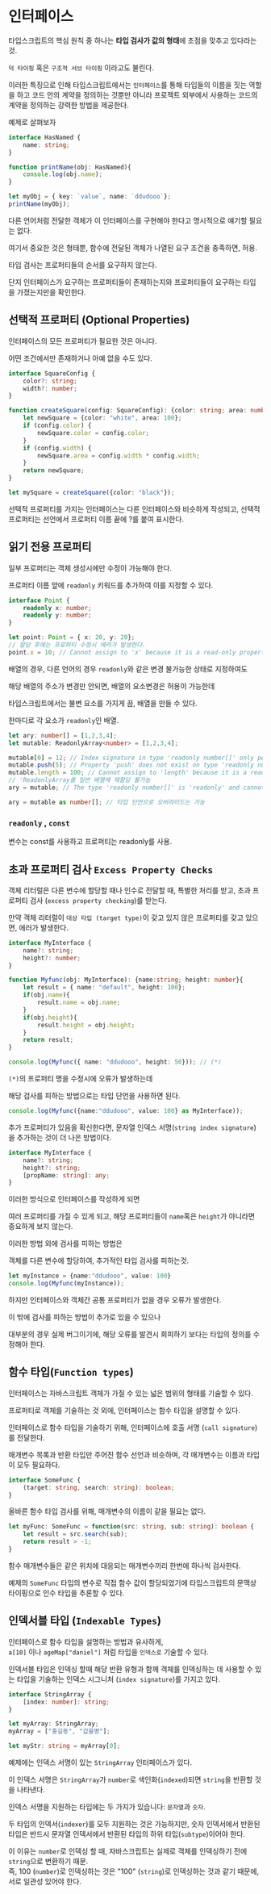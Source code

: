 # 인터페이스

타입스크립트의 핵심 원칙 중 하나는 **타입 검사가 값의 형태**에 초점을 맞추고 있다라는 것.

`덕 타이핑` 혹은 `구조적 서브 타이핑` 이라고도 불린다.

이러한 특징으로 인해 타입스크립트에서는 `인터페이스`를 통해 타입들의 이름을 짓는 역할을 하고 코드 안의 계약을 정의하는 것뿐만 아니라 프로젝트 외부에서 사용하는 코드의 계약을 정의하는 강력한 방법을 제공한다.

예제로 살펴보자

```typescript
interface HasNamed {
    name: string;
}

function printName(obj: HasNamed){
    console.log(obj.name);
}

let myObj = { key: `value`, name: `ddudooo`};
printName(myObj);
```

다른 언어처럼 전달한 객체가 이 인터페이스를 구현해야 한다고 명시적으로 얘기할 필요는 없다. 

여기서 중요한 것은 형태뿐, 함수에 전달된 객체가 나열된 요구 조건을 충족하면, 허용.

타입 검사는 프로퍼티들의 순서를 요구하지 않는다. 

단지 인터페이스가 요구하는 프로퍼티들이 존재하는지와 프로퍼티들이 요구하는 타입을 가졌는지만을 확인한다.

## 선택적 프로퍼티 (Optional Properties)

인터페이스의 모든 프로퍼티가 필요한 것은 아니다. 

어떤 조건에서만 존재하거나 아예 없을 수도 있다. 

```typescript
interface SquareConfig {
    color?: string;
    width?: number;
}

function createSquare(config: SquareConfig): {color: string; area: number} {
    let newSquare = {color: "white", area: 100};
    if (config.color) {
        newSquare.color = config.color;
    }
    if (config.width) {
        newSquare.area = config.width * config.width;
    }
    return newSquare;
}

let mySquare = createSquare({color: "black"});
```

선택적 프로퍼티를 가지는 인터페이스는 다른 인터페이스와 비슷하게 작성되고, 선택적 프로퍼티는 선언에서 프로퍼티 이름 끝에 ?를 붙여 표시한다.

## 읽기 전용 프로퍼티

일부 프로퍼티는 객체 생성시에만 수정이 가능해야 한다.

프로퍼티 이름 앞에 `readonly` 키워드를 추가하여 이를 지정할 수 있다.

```typescript
interface Point {
    readonly x: number;
    readonly y: number;
}

let point: Point = { x: 20, y: 20};
// 할당 후에는 프로퍼티 수정시 에러가 발생한다.
point.x = 10; // Cannot assign to 'x' because it is a read-only property.
```

배열의 경우, 다른 언어의 경우 `readonly`와 같은 변경 불가능한 상태로 지정하여도

해당 배열의 주소가 변경만 안되면, 배열의 요소변경은 허용이 가능한데

타입스크립트에서는 불변 요소를 가지게 끔, 배열을 만들 수 있다.

한마디로 각 요소가 `readonly`인 배열.

```typescript
let ary: number[] = [1,2,3,4];
let mutable: ReadonlyArray<number> = [1,2,3,4];

mutable[0] = 12; // Index signature in type 'readonly number[]' only permits reading.
mutable.push(5); // Property 'push' does not exist on type 'readonly number[]'.
mutable.length = 100; // Cannot assign to 'length' because it is a read-only property.
// 'ReadonlyArray를 일반 배열에 재할당 불가능
ary = mutable; // The type 'readonly number[]' is 'readonly' and cannot be assigned to the mutable type 'number[]'.

ary = mutable as number[]; // 타입 단언으로 오버라이드는 가능
```

### `readonly` , `const`

변수는 const를 사용하고 프로퍼티는 readonly를 사용.

## 초과 프로퍼티 검사 `Excess Property Checks`

객체 리터럴은 다른 변수에 할당할 때나 인수로 전달할 때, 특별한 처리를 받고, 초과 프로퍼티 검사 (`excess property checking`)를 받는다. 

만약 객체 리터럴이 `대상 타입 (target type)`이 갖고 있지 않은 프로퍼티를 갖고 있으면, 에러가 발생한다.

```typescript
interface MyInterface {
    name?: string;
    height?: number;
}

function Myfunc(obj: MyInterface): {name:string; height: number}{
    let result = { name: "default", height: 100};
    if(obj.name){
        result.name = obj.name;
    }
    if(obj.height){
        result.height = obj.height;
    }
    return result;
}

console.log(Myfunc({ name: "ddudooo", height: 50})); // (*)
```

`(*)`의 프로퍼티 명을 수정시에 오류가 발생하는데

해당 검사를 피하는 방법으로는 타입 단언을 사용하면 된다.

```typescript
console.log(Myfunc({name:"ddudooo", value: 100} as MyInterface));
```

추가 프로퍼티가 있음을 확신한다면, 문자열 인덱스 서명(`string index signature`)을 추가하는 것이 더 나은 방법이다. 

```typescript
interface MyInterface {
    name?: string;
    height?: string;
    [propName: string]: any;
}
```
이러한 방식으로 인터페이스를 작성하게 되면

여러 프로퍼티를 가질 수 있게 되고, 해당 프로퍼티들이 `name`혹은 `height`가 아니라면 중요하게 보지 않는다.

이러한 방법 외에 검사를 피하는 방법은

객체를 다른 변수에 할당하여, 추가적인 타입 검사를 피하는것.

```typescript
let myInstance = {name:"ddudooo", value: 100}
console.log(Myfunc(myInstance));
```

하지만 인터페이스와 객체간 공통 프로퍼티가 없을 경우 오류가 발생한다.

이 밖에 검사를 피하는 방법이 추가로 있을 수 있으나

대부분의 경우 실제 버그이기에, 해당 오류를 발견시 회피하기 보다는 타입의 정의를 수정해야 한다.

## 함수 타입(`Function types`)

인터페이스는 자바스크립트 객체가 가질 수 있는 넓은 범위의 형태를 기술할 수 있다. 

프로퍼티로 객체를 기술하는 것 외에, 인터페이스는 함수 타입을 설명할 수 있다.

인터페이스로 함수 타입을 기술하기 위해, 인터페이스에 호출 서명 (`call signature`)를 전달한다. 

매개변수 목록과 반환 타입만 주어진 함수 선언과 비슷하며, 각 매개변수는 이름과 타입이 모두 필요하다.

```typescript
interface SomeFunc {
    (target: string, search: string): boolean;
}
```
올바른 함수 타입 검사를 위해, 매개변수의 이름이 같을 필요는 없다.

```typescript
let myFunc: SomeFunc = function(src: string, sub: string): boolean {
    let result = src.search(sub);
    return result > -1;
}
```

함수 매개변수들은 같은 위치에 대응되는 매개변수끼리 한번에 하나씩 검사한다.

예제의 `SomeFunc` 타입의 변수로 직접 함수 값이 할당되었기에 타입스크립트의 문맥상 타이핑으로 인수 타입을 추론할 수 있다.

## 인덱서블 타입 (`Indexable Types`)

인터페이스로 함수 타입을 설명하는 방법과 유사하게,  
`a[10]` 이나 `ageMap["daniel"]` 처럼 타입을 `인덱스로` 기술할 수 있다.

인덱서블 타입은 인덱싱 할때 해당 반환 유형과 함께 객체를 인덱싱하는 데 사용할 수 있는 타입을 기술하는 인덱스 시그니처 (`index signature`)를 가지고 있다. 

```typescript
interface StringArray {
    [index: number]: string;
}

let myArray: StringArray;
myArray = ["홍길동", "갑을병"];

let myStr: string = myArray[0];
```
예제에는 인덱스 서명이 있는 `StringArray` 인터페이스가 있다. 

이 인덱스 서명은 `StringArray`가 `number`로 색인화(`indexed`)되면 `string`을 반환할 것을 나타낸다.

인덱스 서명을 지원하는 타입에는 두 가지가 있습니다: `문자열`과 `숫자`.

두 타입의 인덱서(`indexer`)를 모두 지원하는 것은 가능하지만, 숫자 인덱서에서 반환된 타입은 반드시 문자열 인덱서에서 반환된 타입의 하위 타입(`subtype`)이어야 한다. 

이 이유는 `number`로 인덱싱 할 때, 자바스크립트는 실제로 객체를 인덱싱하기 전에 `string`으로 변환하기 때문.  
즉, 100 (`number`)로 인덱싱하는 것은 "100" (`string`)로 인덱싱하는 것과 같기 때문에, 서로 일관성 있어야 한다.
